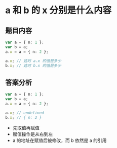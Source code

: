 # a 和 b 的 x 分别是什么内容

## 题目内容

```ts
var a = { n: 1 };
var b = a;
a.x = a = { n: 2 };

a.x; // 这时 a.x 的值是多少
b.x; // 这时 b.x 的值是多少
```

## 答案分析

```ts
var a = { n: 1 };
var b = a;
a.x = a = { n: 2 };

a.x; // undefined
b.x; // { n: 2 }
```

- 先取值再赋值
- 赋值操作是从右到左
- a 的地址在赋值后被修改，而 b 依然是 a 的引用


